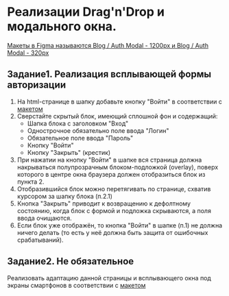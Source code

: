# Реализации Drag'n'Drop и модального окна.

[Макеты в Figma называются Blog / Auth Modal - 1200px и Blog / Auth Modal - 320px](https://www.figma.com/file/SG6dBjfpRfansnrWjmDgcl/Wireframes?node-id=2232%3A28316)

## Задание1. Реализация всплывающей формы авторизации

1. На html-странице в шапку добавьте кнопку "Войти" в соответствии с [макетом](https://github.com/RSTU-Citg-Space/web_lab/blob/frontend/AIB/Lab_6_DnD/Auth_Modal_1200px.png)
2. Сверстайте скрытый блок, имеющий сплошной фон и содержащий:
   * Шапка блока с заголовком "Вход"
   * Однострочное обязательно поле ввода "Логин"
   * Обязательное поле ввода "Пароль"
   * Кнопку "Войти"
   * Кнопку "Закрыть" (крестик)
2. При нажатии на кнопку "Войти" в шапке вся страница должна накрываться полупрозрачным блоком-подложкой (overlay), поверх которого в центре окна браузера должен отобразиться блок из пункта 2.
3. Отобразившийся блок можно перетягивать по странице, схватив курсором за шапку блока (п.2.1)
4. Кнопка "Закрыть" приводит к возвращению к дефолтному состоянию, когда блок с формой и подложка скрываются, а поля ввода очищаются.
5. Если блок уже отображён, то кнопка "Войти" в шапке (п.1) не должна ничего делать (то есть у неё должна быть защита от ошибочных срабатываний).


## Задание2. Не обязательное

Реализовать адаптацию данной страницы и всплывающего окна под экраны смартфонов в соответствии с [макетом](https://github.com/RSTU-Citg-Space/web_lab/blob/frontend/AIB/Lab_6_DnD/Auth_Modal_320px.png)

